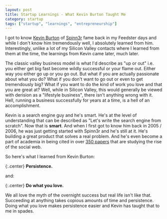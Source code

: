 ```yaml
---
layout: post
title: Startup Learnings - What Kevin Burton Taught Me
category: startup
tags: ["startup", "learnings", "entrepreneurship"]
---
```

I got to know [Kevin Burton](https://github.com/burtonator) of [Spinn3r](http://www.spinn3r.com/) fame back in my Feedster days and while I don't know him tremendously well, I absolutely learned from him.  Interestingly, unlike a lot of my Silicon Valley contacts where I learned from them at the time, the learnings from Kevin came later, much later.  

The classic valley business model is what I'd describe as "up or out" i.e. you either get big fast become wildly successful or your flame out.  Either way you either go up or you go out.  But what if you are actually passionate about what you do?  What if you don't want to go out or even to get tremendously big?  What if you want to do the kind of work you love and that you are great at?  Well, while in Silicon Valley, this would generally be viewed with derision as a "lifestyle business", there isn't anything wrong with it.  Hell, running a business successfully for years at a time, is a hell of an accomplishment. 

Kevin is a search engine guy and he's smart.  He's at the level of understanding that can be described as "Let's write the search engine from scratch".  Now that is **smart**.  And when I first got to know him back in 2005 / 2006, he was just getting started with Spinn3r and he's still at it.  He's building a great product that solves a real problem.  And he's even become a part of academia in being cited in over [350 papers](https://scholar.google.com/scholar?q=spinn3r) that are studying the rise of the social web.

So here's what I learned from Kevin Burton:

{:.center}
**Persistence.**

and:

{:.center}
**Do what you love.**

We all love the myth of the overnight success but real life isn't like that.  Succeeding at anything takes copious amounts of time and persistence.  Doing what you love makes persistence easier and Kevin has taught that to me in spades.  